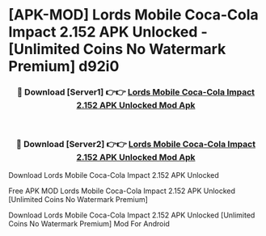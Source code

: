 # [APK-MOD] Lords Mobile  Coca-Cola Impact 2.152 APK Unlocked - [Unlimited Coins No Watermark Premium] d92i0



<div align="center">
<h3>🔴 Download [Server1] 👉👉 <a href="https://momento.my/?title=Lords_Mobile__Coca-Cola_Impact_2.152_APK_Unlocked">Lords Mobile  Coca-Cola Impact 2.152 APK Unlocked Mod Apk</a></h3><br>

<h3>🔴 Download [Server2] 👉👉 <a href="https://momento.my/?title=Lords_Mobile__Coca-Cola_Impact_2.152_APK_Unlocked">Lords Mobile  Coca-Cola Impact 2.152 APK Unlocked Mod Apk</a></h3>
</div>



Download Lords Mobile  Coca-Cola Impact 2.152 APK Unlocked 

Free APK MOD Lords Mobile  Coca-Cola Impact 2.152 APK Unlocked [Unlimited Coins No Watermark Premium]

Download Lords Mobile  Coca-Cola Impact 2.152 APK Unlocked [Unlimited Coins No Watermark Premium] Mod For Android
